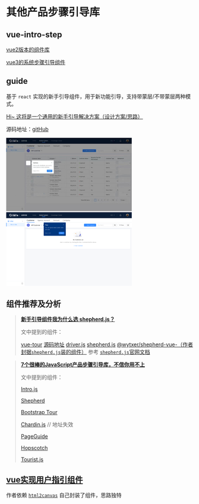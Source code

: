 # 其他产品步骤引导库

## vue-intro-step

[vue2版本的组件库](https://github.com/Mjhuu/vue-intro-step) 

[vue3的系统步骤引导组件](https://github.com/Mjhuu/vue3-intro-step) 

## guide

基于 `react` 实现的新手引导组件，用于新功能引导，支持带蒙层/不带蒙层两种模式。

[Hi~ 这将是一个通用的新手引导解决方案（设计方案/思路）](https://juejin.cn/post/6960493325061193735#heading-11) 

源码地址：[gitHub](https://github.com/bytedance/guide)

<img src="04.其他产品步骤引导库.assets/light_mode.png" alt="带蒙层" style="zoom:33%;" /><img src="04.其他产品步骤引导库.assets/dark_mode.png" alt="不带蒙层" style="zoom:33%;" />

## 组件推荐及分析

> [**新手引导组件我为什么选 shepherd.js？**](https://juejin.cn/post/7066477408303448100#heading-1) 
>
> 文中提到的组件：
>
> [vue-tour](https://pulsardev.github.io/vue-tour/) [源码地址](https://github.com/pulsardev/vue-tour) 
> [driver.js](https://kamranahmed.info/driver.js/)
> [shepherd.js](https://shepherdjs.dev/)
> [@wytxer/shepherd-vue-（作者封据`shepherd.js`装的组件）](https://github.com/wytxer/shepherd-vue) 参考 [`shepherd.js`官网文档](https://shepherdjs.dev/docs/index.html)





> [**7个很棒的JavaScript产品步骤引导库，不信你用不上**](https://juejin.cn/post/6844904128393510919#heading-12) 
>
> 文中提到的组件：
>
> [Intro.js](https://introjs.com/)
>
> [Shepherd](https://shepherdjs.dev/)
>
> [Bootstrap Tour](https://bootstraptour.com/)
>
> [Chardin.js]() // 地址失效
>
> [PageGuide](http://tracelytics.github.io/pageguide/)
>
> [Hopscotch](https://github.com/LinkedInAttic/hopscotch)
>
> [Tourist.js](https://github.com/easelinc/tourist)

## [vue实现用户指引组件](https://juejin.cn/post/6854573217961476110#comment)

作者依赖 [`html2canvas`](https://github.com/niklasvh/html2canvas) 自己封装了组件，思路独特

